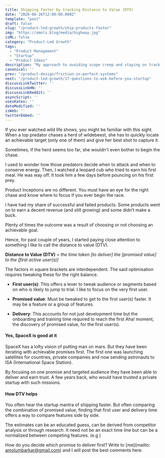 ```yaml
---
title: Shipping faster by tracking Distance to Value (DTV)
date: "2020-08-26T12:00:00.000Z"
template: "post"
draft: false
slug: "/product-led-growth/ship-products-faster"
img: "https://amols.blog/media/highway.jpg"
isML: false
category: "Product-Led Growth"
tags:
  - "Product Management"
  - "Startup"
  - "Product Ideas"
description: "My approach to avoiding scope creep and staying on track with the help of an estimation metric"
canonical: ''
prev: "/product-design/friction-in-perfect-systems"
next: "/product-led-growth/17-questions-to-ask-before-you-startup"
discussLinkTwitter: ''
discussLinkHN: ''
discussLinkReddit: ''
asyncScript: ''
usesKatex: ''
dateModified: ''
isWeb: ''
twitterEmbed: ''
---
```


If you ever watched wild life shows, you might be familiar with this sight. When a top predator chases a herd of wildebeest, she has to quickly locate an achievable target (only one of them) and give her best shot to capture it. 

Sometimes, if the herd seems too far, she wouldn't even bother to begin the chase. 

I used to wonder how those predators decide when to attack and when to conserve energy. Then, I watched a leopard cub who tried to earn his first meal. He was way off. It took him a few days before pouncing on his first prey.   

Product Inceptions are no different. You must have an eye for the right chase and know where to focus if you ever begin the race. 

I have had my share of successful and failed products. Some products went on to earn a decent revenue (and still growing) and some didn’t make a buck. 

Plenty of times the outcome was a result of choosing or not choosing an achievable goal.  

Hence, for past couple of years, I started paying close attention to something I like to call the distance to value (DTV). 

**Distance to Value (DTV)** = *the time taken [to deliver] the [promised value] to the [first active user(s)]*

The factors in square brackets are interdependent. The said optimisation requires tweaking these for the right balance. 

- **First user(s)**: 
This offers a lever to tweak audience or segments based on who is likely to jump to trial. I like to focus on the very first user.

- **Promised value**: Must be tweaked to get to the first user(s) faster. It may be a feature or a group of features.

- **Delivery**: This accounts for not just development time but the onboarding and training time required to reach the first Aha! moment, the discovery of promised value, for the first user(s).

#### Yes, SpaceX is good at it
SpaceX has a lofty vision of putting man on mars. But they have been iterating with achievable promises first. The first one was launching satellites for countries, private companies and now sending astronauts to ISA (International Space Station). 

By focusing on one promise and targeted audience they have been able to deliver and earn trust. A few years back, who would have trusted a private startup with such missions. 

#### How DTV helps 
You often hear the startup mantra of shipping faster. But often comparing the combination of promised value, finding that first user and delivery time offers a way to compare features side by side.  

The estimates can be an educated guess, can be derived from competitor analysis or through research. It need not be an exact time line but can be a normalized between competing features. (e.g )

How do you decide which promise to deliver first? Write to [me](mailto: amolumbarkar@gmail.com) and I will post the best comments here. 







